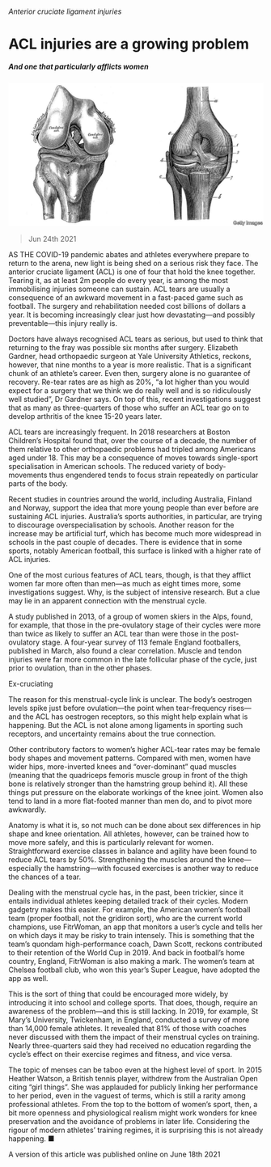 ###### Anterior cruciate ligament injuries

# ACL injuries are a growing problem 

##### And one that particularly afflicts women 

![image](images/20210619_stp505.jpg) 

> Jun 24th 2021 

AS THE COVID-19 pandemic abates and athletes everywhere prepare to return to the arena, new light is being shed on a serious risk they face. The anterior cruciate ligament (ACL) is one of four that hold the knee together. Tearing it, as at least 2m people do every year, is among the most immobilising injuries someone can sustain. ACL tears are usually a consequence of an awkward movement in a fast-paced game such as football. The surgery and rehabilitation needed cost billions of dollars a year. It is becoming increasingly clear just how devastating—and possibly preventable—this injury really is.

Doctors have always recognised ACL tears as serious, but used to think that returning to the fray was possible six months after surgery. Elizabeth Gardner, head orthopaedic surgeon at Yale University Athletics, reckons, however, that nine months to a year is more realistic. That is a significant chunk of an athlete’s career. Even then, surgery alone is no guarantee of recovery. Re-tear rates are as high as 20%, “a lot higher than you would expect for a surgery that we think we do really well and is so ridiculously well studied”, Dr Gardner says. On top of this, recent investigations suggest that as many as three-quarters of those who suffer an ACL tear go on to develop arthritis of the knee 15-20 years later.


ACL tears are increasingly frequent. In 2018 researchers at Boston Children’s Hospital found that, over the course of a decade, the number of them relative to other orthopaedic problems had tripled among Americans aged under 18. This may be a consequence of moves towards single-sport specialisation in American schools. The reduced variety of body-movements thus engendered tends to focus strain repeatedly on particular parts of the body.

Recent studies in countries around the world, including Australia, Finland and Norway, support the idea that more young people than ever before are sustaining ACL injuries. Australia’s sports authorities, in particular, are trying to discourage overspecialisation by schools. Another reason for the increase may be artificial turf, which has become much more widespread in schools in the past couple of decades. There is evidence that in some sports, notably American football, this surface is linked with a higher rate of ACL injuries.

One of the most curious features of ACL tears, though, is that they afflict women far more often than men—as much as eight times more, some investigations suggest. Why, is the subject of intensive research. But a clue may lie in an apparent connection with the menstrual cycle.

A study published in 2013, of a group of women skiers in the Alps, found, for example, that those in the pre-ovulatory stage of their cycles were more than twice as likely to suffer an ACL tear than were those in the post-ovulatory stage. A four-year survey of 113 female England footballers, published in March, also found a clear correlation. Muscle and tendon injuries were far more common in the late follicular phase of the cycle, just prior to ovulation, than in the other phases.

Ex-cruciating

The reason for this menstrual-cycle link is unclear. The body’s oestrogen levels spike just before ovulation—the point when tear-frequency rises—and the ACL has oestrogen receptors, so this might help explain what is happening. But the ACL is not alone among ligaments in sporting such receptors, and uncertainty remains about the true connection.

Other contributory factors to women’s higher ACL-tear rates may be female body shapes and movement patterns. Compared with men, women have wider hips, more-inverted knees and “over-dominant” quad muscles (meaning that the quadriceps femoris muscle group in front of the thigh bone is relatively stronger than the hamstring group behind it). All these things put pressure on the elaborate workings of the knee joint. Women also tend to land in a more flat-footed manner than men do, and to pivot more awkwardly.

Anatomy is what it is, so not much can be done about sex differences in hip shape and knee orientation. All athletes, however, can be trained how to move more safely, and this is particularly relevant for women. Straightforward exercise classes in balance and agility have been found to reduce ACL tears by 50%. Strengthening the muscles around the knee—especially the hamstring—with focused exercises is another way to reduce the chances of a tear.

Dealing with the menstrual cycle has, in the past, been trickier, since it entails individual athletes keeping detailed track of their cycles. Modern gadgetry makes this easier. For example, the American women’s football team (proper football, not the gridiron sort), who are the current world champions, use FitrWoman, an app that monitors a user’s cycle and tells her on which days it may be risky to train intensely. This is something that the team’s quondam high-performance coach, Dawn Scott, reckons contributed to their retention of the World Cup in 2019. And back in football’s home country, England, FitrWoman is also making a mark. The women’s team at Chelsea football club, who won this year’s Super League, have adopted the app as well.

This is the sort of thing that could be encouraged more widely, by introducing it into school and college sports. That does, though, require an awareness of the problem—and this is still lacking. In 2019, for example, St Mary’s University, Twickenham, in England, conducted a survey of more than 14,000 female athletes. It revealed that 81% of those with coaches never discussed with them the impact of their menstrual cycles on training. Nearly three-quarters said they had received no education regarding the cycle’s effect on their exercise regimes and fitness, and vice versa.

The topic of menses can be taboo even at the highest level of sport. In 2015 Heather Watson, a British tennis player, withdrew from the Australian Open citing “girl things”. She was applauded for publicly linking her performance to her period, even in the vaguest of terms, which is still a rarity among professional athletes. From the top to the bottom of women’s sport, then, a bit more openness and physiological realism might work wonders for knee preservation and the avoidance of problems in later life. Considering the rigour of modern athletes’ training regimes, it is surprising this is not already happening. ■

A version of this article was published online on June 18th 2021

